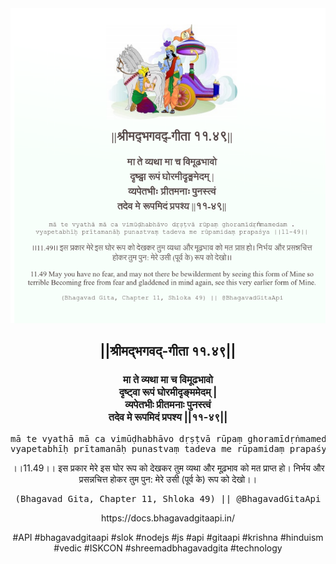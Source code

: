 <img src="../../asset/BG_11_49.png"/>
<center><h2>||श्रीमद्‍भगवद्‍-गीता ११.४९||</h2>
<h3>मा ते व्यथा मा च विमूढभावो<br/>दृष्ट्वा रूपं घोरमीदृङ्ममेदम् |<br/>व्यपेतभीः प्रीतमनाः पुनस्त्वं<br/>तदेव मे रूपमिदं प्रपश्य ||११-४९||</h3>
<pre>mā te vyathā mā ca vimūḍhabhāvo dṛṣṭvā rūpaṃ ghoramīdṛṅmamedam .<br/>vyapetabhīḥ prītamanāḥ punastvaṃ tadeva me rūpamidaṃ prapaśya ||11-49||</pre>
<p>।।11.49।। इस प्रकार मेरे इस घोर रूप को देखकर तुम व्यथा और मूढ़भाव को मत प्राप्त हो। निर्भय और प्रसन्नचित्त होकर तुम पुन: मेरे उसी (पूर्व के) रूप को देखो।।</p>
<pre>(Bhagavad Gita, Chapter 11, Shloka 49) || @BhagavadGitaApi</pre><p>https://docs.bhagavadgitaapi.in/</p><p>#API #bhagavadgitaapi #slok #nodejs #js #api #gitaapi #krishna #hinduism #vedic #ISKCON #shreemadbhagavadgita #technology</p></center>